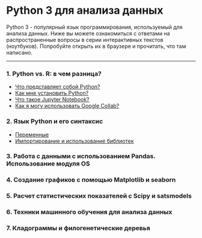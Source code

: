 # Python 3 для анализа данных

Python 3 - популярный язык программирования, используемый для анализа данных.
Ниже вы можете ознакомиться с ответами на распространенные вопросы в серии интерактивных текстов (ноутбуков). Попробуйте открыть их в браузере и прочитать, что там написано.

___
### 1. Python vs. R: в чем разница?
* [Что представляет собой Python?](https://github.com/VeaLi/nla-python-basics-2023/tree/main/0/0-what-is-python)
* [Как мне установить Python?](https://github.com/VeaLi/nla-python-basics-2023/tree/main/0/1-how-to-install-python)
* [Что такое Jupyter Notebook?](https://github.com/VeaLi/nla-python-basics-2023/tree/main/0/2-what-is-jupyter-notebook)
* [Как я могу использовать Google Collab?](https://github.com/VeaLi/nla-python-basics-2023/tree/main/0/3-google-collab)

### 2. Язык Python и его синтаксис
* [Переменные](https://github.com/VeaLi/nla-python-basics-2023/tree/main/1/1-variables)
* [Импортирование и использование библиотек](https://github.com/VeaLi/nla-python-basics-2023/tree/main/1/1-load-libraries)
### 3. Работа с данными с использованием Pandas. Использование модуля OS
### 4. Создание графиков с помощью Matplotlib и seaborn
### 5. Расчет статистических показателей c Scipy и satsmodels
### 6. Техники машинного обучения для анализа данных
### 7. Кладограммы и филогенетические деревья 